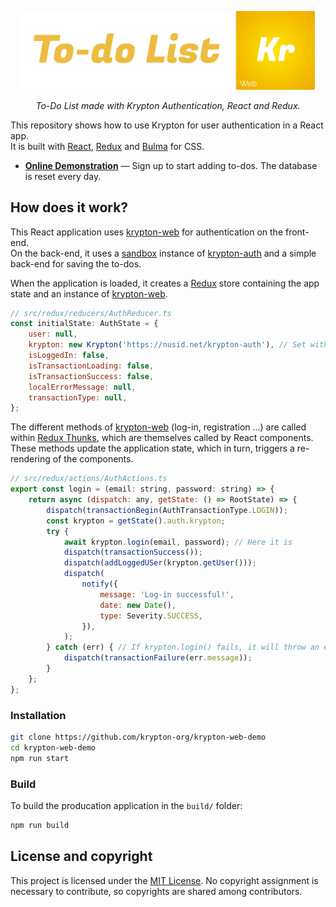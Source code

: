 <p align="center">
<a href="https://krypton-org.github.io/krypton-web-demo/"><img src="https://github.com/krypton-org/krypton-web-demo/raw/master/img/banner.svg" width="470px"/></a>
</p>
<p align="center">
    <i>To-Do List made with Krypton Authentication, React and Redux.</i>
</p>

This repository shows how to use Krypton for user authentication in a React app.  
It is built with [React](https://reactjs.org/), [Redux](https://redux.js.org/) and [Bulma](https://bulma.io/) for CSS.

- [**Online Demonstration**](https://krypton-org.github.io/krypton-web-demo) — Sign up to start adding to-dos. The database is reset every day.

## How does it work?

This React application uses [krypton-web](https://github.com/krypton-org/krypton-web) for authentication on the front-end.  
On the back-end, it uses a [sandbox](https://nusid.net/krypton-auth) instance of [krypton-auth](https://github.com/krypton-org/krypton-auth) and a simple back-end for saving the to-dos.

When the application is loaded, it creates a [Redux](https://redux.js.org/) store containing the app state and an instance of [krypton-web](https://github.com/krypton-org/krypton-web).

```javascript
// src/redux/reducers/AuthReducer.ts
const initialState: AuthState = {
    user: null,
    krypton: new Krypton('https://nusid.net/krypton-auth'), // Set with the backend URL
    isLoggedIn: false,
    isTransactionLoading: false,
    isTransactionSuccess: false,
    localErrorMessage: null,
    transactionType: null,
};
```

The different methods of [krypton-web](https://github.com/krypton-org/krypton-web) (log-in, registration ...) are called within [Redux Thunks](https://daveceddia.com/what-is-a-thunk/), which are themselves called by React components.
These methods update the application state, which in turn, triggers a re-rendering of the components.

```javascript
// src/redux/actions/AuthActions.ts
export const login = (email: string, password: string) => {
    return async (dispatch: any, getState: () => RootState) => {
        dispatch(transactionBegin(AuthTransactionType.LOGIN));
        const krypton = getState().auth.krypton;
        try {
            await krypton.login(email, password); // Here it is
            dispatch(transactionSuccess());
            dispatch(addLoggedUSer(krypton.getUser()));
            dispatch(
                notify({
                    message: 'Log-in successful!',
                    date: new Date(),
                    type: Severity.SUCCESS,
                }),
            );
        } catch (err) { // If krypton.login() fails, it will throw an error
            dispatch(transactionFailure(err.message));
        }
    };
};

```

### Installation

```bash
git clone https://github.com/krypton-org/krypton-web-demo
cd krypton-web-demo
npm run start
```

### Build

To build the producation application in the `build/` folder:
```bash
npm run build
```

## License and copyright

This project is licensed under the [MIT License](LICENSE).
No copyright assignment is necessary to contribute, so copyrights are shared among contributors.
